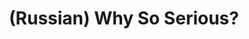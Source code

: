---
layout: default
category: mega
lang: en
title: (Russian) Why So Serious?
slug: smile-on-your-face
tags: cinema fan fun trip 
postid: 517
translated: no
---